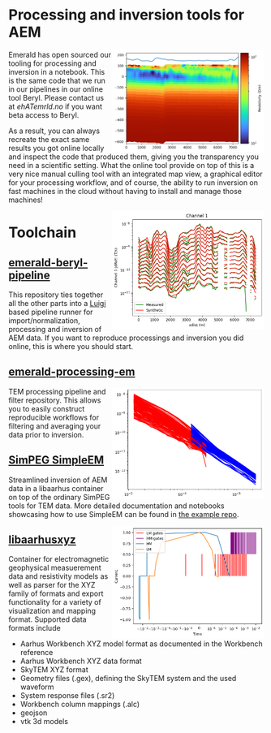 # Processing and inversion tools for AEM

<img align="right" width="300" src="./model.png">

Emerald has open sourced our tooling for processing and inversion in a notebook. This is the same code that we run in our pipelines in our online tool Beryl. Please contact us at *ehATemrld.no* if you want beta access to Beryl.

As a result, you can always recreate the exact same results you got online locally and inspect the code that produced them, giving you the transparency you need in a scientific setting. What the online tool provide on top of this is a very nice manual culling tool with an integrated map view, a graphical editor for your processing workflow, and of course, the ability to run inversion on fast machines in the cloud without having to install and manage those machines!

<img align="right" width="300" src="./measured_vs_synthetic.png">

# Toolchain

## [emerald-beryl-pipeline](https://github.com/emerald-geomodelling/emerald-beryl-pipeline)
This repository ties together all the other parts into a [Luigi](https://luigi.readthedocs.io/en/stable/) based pipeline runner for import/normalization, processing and inversion of AEM data.
If you want to reproduce processings and inversion you did online, this is where you should start.

## [emerald-processing-em](https://github.com/emerald-geomodelling/emerald-processing-em)
<img align="right" width="300" src="./data_profiles.png">

TEM processing pipeline and filter repository. This allows you to easily construct reproducible workflows for filtering and averaging your data prior to inversion.

## [SimPEG SimpleEM](https://github.com/emerald-geomodelling/simpeg/tree/simpleem3)
Streamlined inversion of AEM data in a libaarhus container on top of the ordinary SimPEG tools for TEM data. More detailed documentation and notebooks showcasing how to use SimpleEM can be found in [the example repo](https://github.com/emerald-geomodelling/simpeg-simpleem-examples).

<img align="right" width="300" src="./system.png">

## [libaarhusxyz](https://github.com/emerald-geomodelling/libaarhusxyz)
Container for electromagnetic geophysical measuerement data and resistivity models as well as parser for the XYZ family of formats and export functionality for a variety of visualization and mapping format. Supported data formats include

* Aarhus Workbench XYZ model format as documented in the Workbench reference
* Aarhus Workbench XYZ data format
* SkyTEM XYZ format
* Geometry files (.gex), defining the SkyTEM system and the used waveform
* System response files (.sr2)
* Workbench column mappings (.alc)
* geojson
* vtk 3d models
